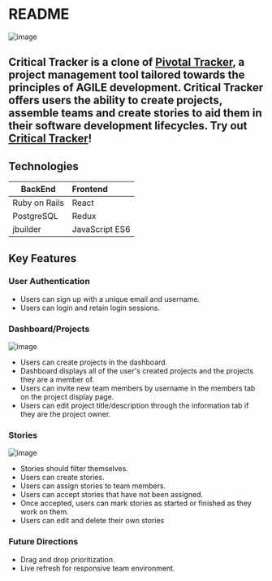 # README
![image](https://user-images.githubusercontent.com/86497399/136598175-90baa2b1-b077-49fe-bd25-7d6efeb630ed.png)

<h2>
Critical Tracker is a clone of <a href="https://www.pivotaltracker.com/">Pivotal Tracker</a>, a project management tool tailored towards the principles of AGILE development. Critical Tracker offers users the ability to create projects, assemble teams and create stories to aid them in their software development lifecycles. Try out <a href="https://critical-tracker.herokuapp.com/">Critical Tracker</a>!
</h2>

## Technologies
BackEnd | Frontend
---|:--
Ruby on Rails | React
PostgreSQL | Redux
jbuilder | JavaScript ES6

## Key Features

### User Authentication
* Users can sign up with a unique email and username.
* Users can login and retain login sessions.

### Dashboard/Projects
![image](https://user-images.githubusercontent.com/86497399/136598781-13061da0-952a-4837-be2f-02545343c1b8.png)
* Users can create projects in the dashboard.
* Dashboard displays all of the user's created projects and the projects they are a member of.
* Users can invite new team members by username in the members tab on the project display page.
* Users can edit project title/description through the information tab if they are the project owner.

### Stories
![image](https://user-images.githubusercontent.com/86497399/136598951-4197d75d-2e64-4613-9385-e76e6a563cc2.png)
* Stories should filter themselves.
* Users can create stories.
* Users can assign stories to team members.
* Users can accept stories that have not been assigned.
* Once accepted, users can mark stories as started or finished as they work on them.
* Users can edit and delete their own stories

### Future Directions
* Drag and drop prioritization.
* Live refresh for responsive team environment.
